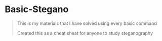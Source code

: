 # Basic-Stegano

>
>This is my materials that I have solved using every basic command
>
> Created this as a cheat sheat for anyone to study steganography
>
